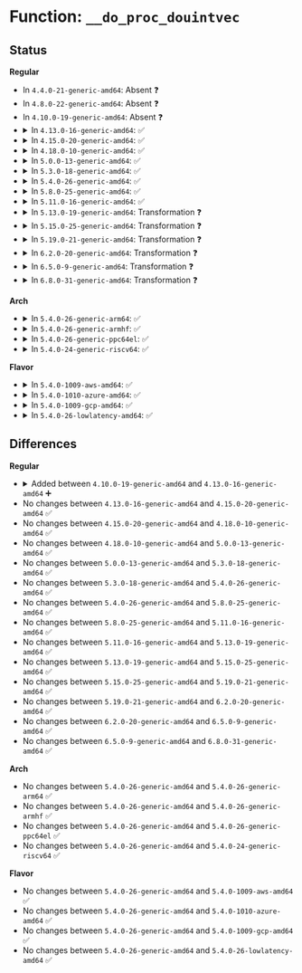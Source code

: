 # Function: <code>__do_proc_douintvec</code>

## Status
<b>Regular</b>
<ul>
<li>
In <code>4.4.0-21-generic-amd64</code>: Absent ❓
</li>
<li>
In <code>4.8.0-22-generic-amd64</code>: Absent ❓
</li>
<li>
In <code>4.10.0-19-generic-amd64</code>: Absent ❓
</li>
<li>
<details>
<summary>In <code>4.13.0-16-generic-amd64</code>: ✅</summary>

```c
int __do_proc_douintvec(void * tbl_data, struct ctl_table * table, int write, void * buffer, size_t * lenp, loff_t * ppos, int (*)(long unsigned int *, unsigned int *, int, void *) conv, void * data)
```

```json
{
  "name": "__do_proc_douintvec",
  "collision_type": "Unique Static",
  "inline_type": "No",
  "funcs": [
    {
      "addr": 18446744071579424208,
      "name": "__do_proc_douintvec",
      "external": false,
      "loc": "kernel/sysctl.c:2399",
      "file": "kernel/sysctl.c",
      "inline": "seen, unknown",
      "caller_inline": [],
      "caller_func": [
        "kernel/sysctl.c:proc_douintvec_minmax",
        "kernel/sysctl.c:proc_douintvec"
      ]
    }
  ],
  "symbols": [
    {
      "addr": 18446744071579424208,
      "name": "__do_proc_douintvec",
      "section": ".text",
      "bind": "STB_LOCAL",
      "size": 630
    }
  ]
}
```
</details>
</li>
<li>
<details>
<summary>In <code>4.15.0-20-generic-amd64</code>: ✅</summary>

```c
int __do_proc_douintvec(void * tbl_data, struct ctl_table * table, int write, void * buffer, size_t * lenp, loff_t * ppos, int (*)(long unsigned int *, unsigned int *, int, void *) conv, void * data)
```

```json
{
  "name": "__do_proc_douintvec",
  "collision_type": "Unique Static",
  "inline_type": "No",
  "funcs": [
    {
      "addr": 18446744071579451104,
      "name": "__do_proc_douintvec",
      "external": false,
      "loc": "kernel/sysctl.c:2389",
      "file": "kernel/sysctl.c",
      "inline": "seen, unknown",
      "caller_inline": [],
      "caller_func": [
        "kernel/sysctl.c:proc_dopipe_max_size",
        "kernel/sysctl.c:proc_douintvec_minmax",
        "kernel/sysctl.c:proc_douintvec"
      ]
    }
  ],
  "symbols": [
    {
      "addr": 18446744071579451104,
      "name": "__do_proc_douintvec",
      "section": ".text",
      "bind": "STB_LOCAL",
      "size": 634
    }
  ]
}
```
</details>
</li>
<li>
<details>
<summary>In <code>4.18.0-10-generic-amd64</code>: ✅</summary>

```c
int __do_proc_douintvec(void * tbl_data, struct ctl_table * table, int write, void * buffer, size_t * lenp, loff_t * ppos, int (*)(long unsigned int *, unsigned int *, int, void *) conv, void * data)
```

```json
{
  "name": "__do_proc_douintvec",
  "collision_type": "Unique Static",
  "inline_type": "No",
  "funcs": [
    {
      "addr": 18446744071579465920,
      "name": "__do_proc_douintvec",
      "external": false,
      "loc": "kernel/sysctl.c:2394",
      "file": "kernel/sysctl.c",
      "inline": "seen, unknown",
      "caller_inline": [],
      "caller_func": [
        "kernel/sysctl.c:proc_dopipe_max_size",
        "kernel/sysctl.c:proc_douintvec_minmax",
        "kernel/sysctl.c:proc_douintvec"
      ]
    }
  ],
  "symbols": [
    {
      "addr": 18446744071579465920,
      "name": "__do_proc_douintvec",
      "section": ".text",
      "bind": "STB_LOCAL",
      "size": 601
    }
  ]
}
```
</details>
</li>
<li>
<details>
<summary>In <code>5.0.0-13-generic-amd64</code>: ✅</summary>

```c
int __do_proc_douintvec(void * tbl_data, struct ctl_table * table, int write, void * buffer, size_t * lenp, loff_t * ppos, int (*)(long unsigned int *, unsigned int *, int, void *) conv, void * data)
```

```json
{
  "name": "__do_proc_douintvec",
  "collision_type": "Unique Static",
  "inline_type": "No",
  "funcs": [
    {
      "addr": 18446744071579499536,
      "name": "__do_proc_douintvec",
      "external": false,
      "loc": "kernel/sysctl.c:2442",
      "file": "kernel/sysctl.c",
      "inline": "seen, unknown",
      "caller_inline": [],
      "caller_func": [
        "kernel/sysctl.c:proc_dopipe_max_size",
        "kernel/sysctl.c:proc_douintvec_minmax",
        "kernel/sysctl.c:proc_douintvec"
      ]
    }
  ],
  "symbols": [
    {
      "addr": 18446744071579499536,
      "name": "__do_proc_douintvec",
      "section": ".text",
      "bind": "STB_LOCAL",
      "size": 601
    }
  ]
}
```
</details>
</li>
<li>
<details>
<summary>In <code>5.3.0-18-generic-amd64</code>: ✅</summary>

```c
int __do_proc_douintvec(void * tbl_data, struct ctl_table * table, int write, void * buffer, size_t * lenp, loff_t * ppos, int (*)(long unsigned int *, unsigned int *, int, void *) conv, void * data)
```

```json
{
  "name": "__do_proc_douintvec",
  "collision_type": "Unique Static",
  "inline_type": "No",
  "funcs": [
    {
      "addr": 18446744071579517648,
      "name": "__do_proc_douintvec",
      "external": false,
      "loc": "kernel/sysctl.c:2528",
      "file": "kernel/sysctl.c",
      "inline": "seen, unknown",
      "caller_inline": [],
      "caller_func": [
        "kernel/sysctl.c:proc_dopipe_max_size",
        "kernel/sysctl.c:proc_douintvec_minmax",
        "kernel/sysctl.c:proc_douintvec"
      ]
    }
  ],
  "symbols": [
    {
      "addr": 18446744071579517648,
      "name": "__do_proc_douintvec",
      "section": ".text",
      "bind": "STB_LOCAL",
      "size": 627
    }
  ]
}
```
</details>
</li>
<li>
<details>
<summary>In <code>5.4.0-26-generic-amd64</code>: ✅</summary>

```c
int __do_proc_douintvec(void * tbl_data, struct ctl_table * table, int write, void * buffer, size_t * lenp, loff_t * ppos, int (*)(long unsigned int *, unsigned int *, int, void *) conv, void * data)
```

```json
{
  "name": "__do_proc_douintvec",
  "collision_type": "Unique Static",
  "inline_type": "No",
  "funcs": [
    {
      "addr": 18446744071579543728,
      "name": "__do_proc_douintvec",
      "external": false,
      "loc": "kernel/sysctl.c:2530",
      "file": "kernel/sysctl.c",
      "inline": "seen, unknown",
      "caller_inline": [],
      "caller_func": [
        "kernel/sysctl.c:proc_dopipe_max_size",
        "kernel/sysctl.c:proc_douintvec_minmax",
        "kernel/sysctl.c:proc_douintvec"
      ]
    }
  ],
  "symbols": [
    {
      "addr": 18446744071579543728,
      "name": "__do_proc_douintvec",
      "section": ".text",
      "bind": "STB_LOCAL",
      "size": 627
    }
  ]
}
```
</details>
</li>
<li>
<details>
<summary>In <code>5.8.0-25-generic-amd64</code>: ✅</summary>

```c
int __do_proc_douintvec(void * tbl_data, struct ctl_table * table, int write, void * buffer, size_t * lenp, loff_t * ppos, int (*)(long unsigned int *, unsigned int *, int, void *) conv, void * data)
```

```json
{
  "name": "__do_proc_douintvec",
  "collision_type": "Unique Static",
  "inline_type": "No",
  "funcs": [
    {
      "addr": 18446744071579576816,
      "name": "__do_proc_douintvec",
      "external": false,
      "loc": "kernel/sysctl.c:742",
      "file": "kernel/sysctl.c",
      "inline": "seen, unknown",
      "caller_inline": [],
      "caller_func": [
        "kernel/sysctl.c:proc_dopipe_max_size",
        "kernel/sysctl.c:proc_douintvec_minmax",
        "kernel/sysctl.c:proc_douintvec"
      ]
    }
  ],
  "symbols": [
    {
      "addr": 18446744071579576816,
      "name": "__do_proc_douintvec",
      "section": ".text",
      "bind": "STB_LOCAL",
      "size": 286
    }
  ]
}
```
</details>
</li>
<li>
<details>
<summary>In <code>5.11.0-16-generic-amd64</code>: ✅</summary>

```c
int __do_proc_douintvec(void * tbl_data, struct ctl_table * table, int write, void * buffer, size_t * lenp, loff_t * ppos, int (*)(long unsigned int *, unsigned int *, int, void *) conv, void * data)
```

```json
{
  "name": "__do_proc_douintvec",
  "collision_type": "Unique Static",
  "inline_type": "No",
  "funcs": [
    {
      "addr": 18446744071579558432,
      "name": "__do_proc_douintvec",
      "external": false,
      "loc": "kernel/sysctl.c:741",
      "file": "kernel/sysctl.c",
      "inline": "seen, unknown",
      "caller_inline": [],
      "caller_func": [
        "kernel/sysctl.c:proc_dopipe_max_size",
        "kernel/sysctl.c:proc_douintvec_minmax",
        "kernel/sysctl.c:proc_douintvec"
      ]
    }
  ],
  "symbols": [
    {
      "addr": 18446744071579558432,
      "name": "__do_proc_douintvec",
      "section": ".text",
      "bind": "STB_LOCAL",
      "size": 286
    }
  ]
}
```
</details>
</li>
<li>
<details>
<summary>In <code>5.13.0-19-generic-amd64</code>: Transformation ❓</summary>

```c
int __do_proc_douintvec(void * tbl_data, struct ctl_table * table, int write, void * buffer, size_t * lenp, loff_t * ppos, int (*)(long unsigned int *, unsigned int *, int, void *) conv, void * data)
```

```json
{
  "name": "__do_proc_douintvec",
  "collision_type": "Unique Static",
  "inline_type": "No",
  "funcs": [
    {
      "addr": 0,
      "name": "__do_proc_douintvec",
      "external": false,
      "loc": "kernel/sysctl.c:753",
      "file": "kernel/sysctl.c",
      "inline": "seen, unknown",
      "caller_inline": [],
      "caller_func": [
        "kernel/sysctl.c:proc_dopipe_max_size",
        "kernel/sysctl.c:proc_dou8vec_minmax",
        "kernel/sysctl.c:proc_douintvec_minmax",
        "kernel/sysctl.c:proc_douintvec"
      ]
    }
  ],
  "symbols": [
    {
      "addr": 18446744071579567152,
      "name": "__do_proc_douintvec",
      "section": ".text",
      "bind": "STB_LOCAL",
      "size": 531
    },
    {
      "addr": 18446744071591221863,
      "name": "__do_proc_douintvec.cold",
      "section": ".text",
      "bind": "STB_LOCAL",
      "size": 59
    }
  ]
}
```
</details>
</li>
<li>
<details>
<summary>In <code>5.15.0-25-generic-amd64</code>: Transformation ❓</summary>

```c
int __do_proc_douintvec(void * tbl_data, struct ctl_table * table, int write, void * buffer, size_t * lenp, loff_t * ppos, int (*)(long unsigned int *, unsigned int *, int, void *) conv, void * data)
```

```json
{
  "name": "__do_proc_douintvec",
  "collision_type": "Unique Static",
  "inline_type": "No",
  "funcs": [
    {
      "addr": 0,
      "name": "__do_proc_douintvec",
      "external": false,
      "loc": "kernel/sysctl.c:777",
      "file": "kernel/sysctl.c",
      "inline": "seen, unknown",
      "caller_inline": [],
      "caller_func": [
        "kernel/sysctl.c:proc_dopipe_max_size",
        "kernel/sysctl.c:proc_dou8vec_minmax",
        "kernel/sysctl.c:proc_douintvec_minmax",
        "kernel/sysctl.c:proc_douintvec"
      ]
    }
  ],
  "symbols": [
    {
      "addr": 18446744071579636208,
      "name": "__do_proc_douintvec",
      "section": ".text",
      "bind": "STB_LOCAL",
      "size": 539
    },
    {
      "addr": 18446744071592101028,
      "name": "__do_proc_douintvec.cold",
      "section": ".text",
      "bind": "STB_LOCAL",
      "size": 20
    }
  ]
}
```
</details>
</li>
<li>
<details>
<summary>In <code>5.19.0-21-generic-amd64</code>: Transformation ❓</summary>

```c
int __do_proc_douintvec(void * tbl_data, struct ctl_table * table, int write, void * buffer, size_t * lenp, loff_t * ppos, int (*)(long unsigned int *, unsigned int *, int, void *) conv, void * data)
```

```json
{
  "name": "__do_proc_douintvec",
  "collision_type": "Unique Static",
  "inline_type": "No",
  "funcs": [
    {
      "addr": 0,
      "name": "__do_proc_douintvec",
      "external": false,
      "loc": "kernel/sysctl.c:657",
      "file": "kernel/sysctl.c",
      "inline": "seen, unknown",
      "caller_inline": [],
      "caller_func": [
        "kernel/sysctl.c:proc_dou8vec_minmax",
        "kernel/sysctl.c:proc_douintvec_minmax",
        "kernel/sysctl.c:proc_douintvec"
      ]
    }
  ],
  "symbols": [
    {
      "addr": 18446744071579732064,
      "name": "__do_proc_douintvec",
      "section": ".text",
      "bind": "STB_LOCAL",
      "size": 643
    },
    {
      "addr": 18446744071593868546,
      "name": "__do_proc_douintvec.cold",
      "section": ".text",
      "bind": "STB_LOCAL",
      "size": 28
    }
  ]
}
```
</details>
</li>
<li>
<details>
<summary>In <code>6.2.0-20-generic-amd64</code>: Transformation ❓</summary>

```c
int __do_proc_douintvec(void * tbl_data, struct ctl_table * table, int write, void * buffer, size_t * lenp, loff_t * ppos, int (*)(long unsigned int *, unsigned int *, int, void *) conv, void * data)
```

```json
{
  "name": "__do_proc_douintvec",
  "collision_type": "Unique Static",
  "inline_type": "No",
  "funcs": [
    {
      "addr": 0,
      "name": "__do_proc_douintvec",
      "external": false,
      "loc": "kernel/sysctl.c:644",
      "file": "kernel/sysctl.c",
      "inline": "seen, unknown",
      "caller_inline": [],
      "caller_func": [
        "kernel/sysctl.c:proc_dou8vec_minmax",
        "kernel/sysctl.c:proc_douintvec_minmax",
        "kernel/sysctl.c:proc_douintvec"
      ]
    }
  ],
  "symbols": [
    {
      "addr": 18446744071579863616,
      "name": "__do_proc_douintvec",
      "section": ".text",
      "bind": "STB_LOCAL",
      "size": 618
    },
    {
      "addr": 18446744071595974331,
      "name": "__do_proc_douintvec.cold",
      "section": ".text",
      "bind": "STB_LOCAL",
      "size": 28
    }
  ]
}
```
</details>
</li>
<li>
<details>
<summary>In <code>6.5.0-9-generic-amd64</code>: Transformation ❓</summary>

```c
int __do_proc_douintvec(void * tbl_data, struct ctl_table * table, int write, void * buffer, size_t * lenp, loff_t * ppos, int (*)(long unsigned int *, unsigned int *, int, void *) conv, void * data)
```

```json
{
  "name": "__do_proc_douintvec",
  "collision_type": "Unique Static",
  "inline_type": "No",
  "funcs": [
    {
      "addr": 0,
      "name": "__do_proc_douintvec",
      "external": false,
      "loc": "kernel/sysctl.c:643",
      "file": "kernel/sysctl.c",
      "inline": "seen, unknown",
      "caller_inline": [],
      "caller_func": [
        "kernel/sysctl.c:proc_dou8vec_minmax",
        "kernel/sysctl.c:proc_douintvec_minmax",
        "kernel/sysctl.c:proc_douintvec"
      ]
    }
  ],
  "symbols": [
    {
      "addr": 18446744071579913760,
      "name": "__do_proc_douintvec",
      "section": ".text",
      "bind": "STB_LOCAL",
      "size": 618
    },
    {
      "addr": 18446744071596491946,
      "name": "__do_proc_douintvec.cold",
      "section": ".text",
      "bind": "STB_LOCAL",
      "size": 28
    }
  ]
}
```
</details>
</li>
<li>
<details>
<summary>In <code>6.8.0-31-generic-amd64</code>: Transformation ❓</summary>

```c
int __do_proc_douintvec(void * tbl_data, struct ctl_table * table, int write, void * buffer, size_t * lenp, loff_t * ppos, int (*)(long unsigned int *, unsigned int *, int, void *) conv, void * data)
```

```json
{
  "name": "__do_proc_douintvec",
  "collision_type": "Unique Static",
  "inline_type": "No",
  "funcs": [
    {
      "addr": 0,
      "name": "__do_proc_douintvec",
      "external": false,
      "loc": "kernel/sysctl.c:643",
      "file": "kernel/sysctl.c",
      "inline": "seen, unknown",
      "caller_inline": [],
      "caller_func": [
        "kernel/sysctl.c:proc_dou8vec_minmax",
        "kernel/sysctl.c:proc_douintvec_minmax",
        "kernel/sysctl.c:proc_douintvec"
      ]
    }
  ],
  "symbols": [
    {
      "addr": 18446744071579953008,
      "name": "__do_proc_douintvec",
      "section": ".text",
      "bind": "STB_LOCAL",
      "size": 618
    },
    {
      "addr": 18446744071597388707,
      "name": "__do_proc_douintvec.cold",
      "section": ".text",
      "bind": "STB_LOCAL",
      "size": 28
    }
  ]
}
```
</details>
</li>
</ul>
<b>Arch</b>
<ul>
<li>
<details>
<summary>In <code>5.4.0-26-generic-arm64</code>: ✅</summary>

```c
int __do_proc_douintvec(void * tbl_data, struct ctl_table * table, int write, void * buffer, size_t * lenp, loff_t * ppos, int (*)(long unsigned int *, unsigned int *, int, void *) conv, void * data)
```

```json
{
  "name": "__do_proc_douintvec",
  "collision_type": "Unique Static",
  "inline_type": "No",
  "funcs": [
    {
      "addr": 18446603336490692096,
      "name": "__do_proc_douintvec",
      "external": false,
      "loc": "kernel/sysctl.c:2530",
      "file": "kernel/sysctl.c",
      "inline": "seen, unknown",
      "caller_inline": [],
      "caller_func": [
        "kernel/sysctl.c:proc_dopipe_max_size",
        "kernel/sysctl.c:proc_douintvec_minmax",
        "kernel/sysctl.c:proc_douintvec"
      ]
    }
  ],
  "symbols": [
    {
      "addr": 18446603336490692096,
      "name": "__do_proc_douintvec",
      "section": ".text",
      "bind": "STB_LOCAL",
      "size": 640
    }
  ]
}
```
</details>
</li>
<li>
<details>
<summary>In <code>5.4.0-26-generic-armhf</code>: ✅</summary>

```c
int __do_proc_douintvec(void * tbl_data, struct ctl_table * table, int write, void * buffer, size_t * lenp, loff_t * ppos, int (*)(long unsigned int *, unsigned int *, int, void *) conv, void * data)
```

```json
{
  "name": "__do_proc_douintvec",
  "collision_type": "Unique Static",
  "inline_type": "No",
  "funcs": [
    {
      "addr": 3224759920,
      "name": "__do_proc_douintvec",
      "external": false,
      "loc": "kernel/sysctl.c:2530",
      "file": "kernel/sysctl.c",
      "inline": "seen, unknown",
      "caller_inline": [],
      "caller_func": [
        "kernel/sysctl.c:proc_dopipe_max_size",
        "kernel/sysctl.c:proc_douintvec_minmax",
        "kernel/sysctl.c:proc_douintvec"
      ]
    }
  ],
  "symbols": [
    {
      "addr": 3224759920,
      "name": "__do_proc_douintvec",
      "section": ".text",
      "bind": "STB_LOCAL",
      "size": 672
    }
  ]
}
```
</details>
</li>
<li>
<details>
<summary>In <code>5.4.0-26-generic-ppc64el</code>: ✅</summary>

```c
int __do_proc_douintvec(void * tbl_data, struct ctl_table * table, int write, void * buffer, size_t * lenp, loff_t * ppos, int (*)(long unsigned int *, unsigned int *, int, void *) conv, void * data)
```

```json
{
  "name": "__do_proc_douintvec",
  "collision_type": "Unique Static",
  "inline_type": "No",
  "funcs": [
    {
      "addr": 13835058055283518048,
      "name": "__do_proc_douintvec",
      "external": false,
      "loc": "kernel/sysctl.c:2530",
      "file": "kernel/sysctl.c",
      "inline": "seen, unknown",
      "caller_inline": [],
      "caller_func": [
        "kernel/sysctl.c:proc_dopipe_max_size",
        "kernel/sysctl.c:proc_douintvec_minmax",
        "kernel/sysctl.c:proc_douintvec"
      ]
    }
  ],
  "symbols": [
    {
      "addr": 13835058055283518048,
      "name": "__do_proc_douintvec",
      "section": ".text",
      "bind": "STB_LOCAL",
      "size": 896
    }
  ]
}
```
</details>
</li>
<li>
<details>
<summary>In <code>5.4.0-24-generic-riscv64</code>: ✅</summary>

```c
int __do_proc_douintvec(void * tbl_data, struct ctl_table * table, int write, void * buffer, size_t * lenp, loff_t * ppos, int (*)(long unsigned int *, unsigned int *, int, void *) conv, void * data)
```

```json
{
  "name": "__do_proc_douintvec",
  "collision_type": "Unique Static",
  "inline_type": "No",
  "funcs": [
    {
      "addr": 18446743936271427806,
      "name": "__do_proc_douintvec",
      "external": false,
      "loc": "kernel/sysctl.c:2530",
      "file": "kernel/sysctl.c",
      "inline": "seen, unknown",
      "caller_inline": [],
      "caller_func": [
        "kernel/sysctl.c:proc_dopipe_max_size",
        "kernel/sysctl.c:proc_douintvec_minmax",
        "kernel/sysctl.c:proc_douintvec"
      ]
    }
  ],
  "symbols": [
    {
      "addr": 18446743936271427806,
      "name": "__do_proc_douintvec",
      "section": ".text",
      "bind": "STB_LOCAL",
      "size": 494
    }
  ]
}
```
</details>
</li>
</ul>
<b>Flavor</b>
<ul>
<li>
<details>
<summary>In <code>5.4.0-1009-aws-amd64</code>: ✅</summary>

```c
int __do_proc_douintvec(void * tbl_data, struct ctl_table * table, int write, void * buffer, size_t * lenp, loff_t * ppos, int (*)(long unsigned int *, unsigned int *, int, void *) conv, void * data)
```

```json
{
  "name": "__do_proc_douintvec",
  "collision_type": "Unique Static",
  "inline_type": "No",
  "funcs": [
    {
      "addr": 18446744071579517392,
      "name": "__do_proc_douintvec",
      "external": false,
      "loc": "kernel/sysctl.c:2530",
      "file": "kernel/sysctl.c",
      "inline": "seen, unknown",
      "caller_inline": [],
      "caller_func": [
        "kernel/sysctl.c:proc_dopipe_max_size",
        "kernel/sysctl.c:proc_douintvec_minmax",
        "kernel/sysctl.c:proc_douintvec"
      ]
    }
  ],
  "symbols": [
    {
      "addr": 18446744071579517392,
      "name": "__do_proc_douintvec",
      "section": ".text",
      "bind": "STB_LOCAL",
      "size": 627
    }
  ]
}
```
</details>
</li>
<li>
<details>
<summary>In <code>5.4.0-1010-azure-amd64</code>: ✅</summary>

```c
int __do_proc_douintvec(void * tbl_data, struct ctl_table * table, int write, void * buffer, size_t * lenp, loff_t * ppos, int (*)(long unsigned int *, unsigned int *, int, void *) conv, void * data)
```

```json
{
  "name": "__do_proc_douintvec",
  "collision_type": "Unique Static",
  "inline_type": "No",
  "funcs": [
    {
      "addr": 18446744071579446192,
      "name": "__do_proc_douintvec",
      "external": false,
      "loc": "kernel/sysctl.c:2530",
      "file": "kernel/sysctl.c",
      "inline": "seen, unknown",
      "caller_inline": [],
      "caller_func": [
        "kernel/sysctl.c:proc_dopipe_max_size",
        "kernel/sysctl.c:proc_douintvec_minmax",
        "kernel/sysctl.c:proc_douintvec"
      ]
    }
  ],
  "symbols": [
    {
      "addr": 18446744071579446192,
      "name": "__do_proc_douintvec",
      "section": ".text",
      "bind": "STB_LOCAL",
      "size": 627
    }
  ]
}
```
</details>
</li>
<li>
<details>
<summary>In <code>5.4.0-1009-gcp-amd64</code>: ✅</summary>

```c
int __do_proc_douintvec(void * tbl_data, struct ctl_table * table, int write, void * buffer, size_t * lenp, loff_t * ppos, int (*)(long unsigned int *, unsigned int *, int, void *) conv, void * data)
```

```json
{
  "name": "__do_proc_douintvec",
  "collision_type": "Unique Static",
  "inline_type": "No",
  "funcs": [
    {
      "addr": 18446744071579517312,
      "name": "__do_proc_douintvec",
      "external": false,
      "loc": "kernel/sysctl.c:2530",
      "file": "kernel/sysctl.c",
      "inline": "seen, unknown",
      "caller_inline": [],
      "caller_func": [
        "kernel/sysctl.c:proc_dopipe_max_size",
        "kernel/sysctl.c:proc_douintvec_minmax",
        "kernel/sysctl.c:proc_douintvec"
      ]
    }
  ],
  "symbols": [
    {
      "addr": 18446744071579517312,
      "name": "__do_proc_douintvec",
      "section": ".text",
      "bind": "STB_LOCAL",
      "size": 627
    }
  ]
}
```
</details>
</li>
<li>
<details>
<summary>In <code>5.4.0-26-lowlatency-amd64</code>: ✅</summary>

```c
int __do_proc_douintvec(void * tbl_data, struct ctl_table * table, int write, void * buffer, size_t * lenp, loff_t * ppos, int (*)(long unsigned int *, unsigned int *, int, void *) conv, void * data)
```

```json
{
  "name": "__do_proc_douintvec",
  "collision_type": "Unique Static",
  "inline_type": "No",
  "funcs": [
    {
      "addr": 18446744071579550272,
      "name": "__do_proc_douintvec",
      "external": false,
      "loc": "kernel/sysctl.c:2530",
      "file": "kernel/sysctl.c",
      "inline": "seen, unknown",
      "caller_inline": [],
      "caller_func": [
        "kernel/sysctl.c:proc_dopipe_max_size",
        "kernel/sysctl.c:proc_douintvec_minmax",
        "kernel/sysctl.c:proc_douintvec"
      ]
    }
  ],
  "symbols": [
    {
      "addr": 18446744071579550272,
      "name": "__do_proc_douintvec",
      "section": ".text",
      "bind": "STB_LOCAL",
      "size": 627
    }
  ]
}
```
</details>
</li>
</ul>

## Differences
<b>Regular</b>
<ul>
<li>
<details>
<summary>Added between <code>4.10.0-19-generic-amd64</code> and <code>4.13.0-16-generic-amd64</code> ➕</summary>

```c
int __do_proc_douintvec(void * tbl_data, struct ctl_table * table, int write, void * buffer, size_t * lenp, loff_t * ppos, int (*)(long unsigned int *, unsigned int *, int, void *) conv, void * data)
```
</details>
</li>
<li>
No changes between <code>4.13.0-16-generic-amd64</code> and <code>4.15.0-20-generic-amd64</code> ✅
</li>
<li>
No changes between <code>4.15.0-20-generic-amd64</code> and <code>4.18.0-10-generic-amd64</code> ✅
</li>
<li>
No changes between <code>4.18.0-10-generic-amd64</code> and <code>5.0.0-13-generic-amd64</code> ✅
</li>
<li>
No changes between <code>5.0.0-13-generic-amd64</code> and <code>5.3.0-18-generic-amd64</code> ✅
</li>
<li>
No changes between <code>5.3.0-18-generic-amd64</code> and <code>5.4.0-26-generic-amd64</code> ✅
</li>
<li>
No changes between <code>5.4.0-26-generic-amd64</code> and <code>5.8.0-25-generic-amd64</code> ✅
</li>
<li>
No changes between <code>5.8.0-25-generic-amd64</code> and <code>5.11.0-16-generic-amd64</code> ✅
</li>
<li>
No changes between <code>5.11.0-16-generic-amd64</code> and <code>5.13.0-19-generic-amd64</code> ✅
</li>
<li>
No changes between <code>5.13.0-19-generic-amd64</code> and <code>5.15.0-25-generic-amd64</code> ✅
</li>
<li>
No changes between <code>5.15.0-25-generic-amd64</code> and <code>5.19.0-21-generic-amd64</code> ✅
</li>
<li>
No changes between <code>5.19.0-21-generic-amd64</code> and <code>6.2.0-20-generic-amd64</code> ✅
</li>
<li>
No changes between <code>6.2.0-20-generic-amd64</code> and <code>6.5.0-9-generic-amd64</code> ✅
</li>
<li>
No changes between <code>6.5.0-9-generic-amd64</code> and <code>6.8.0-31-generic-amd64</code> ✅
</li>
</ul>
<b>Arch</b>
<ul>
<li>
No changes between <code>5.4.0-26-generic-amd64</code> and <code>5.4.0-26-generic-arm64</code> ✅
</li>
<li>
No changes between <code>5.4.0-26-generic-amd64</code> and <code>5.4.0-26-generic-armhf</code> ✅
</li>
<li>
No changes between <code>5.4.0-26-generic-amd64</code> and <code>5.4.0-26-generic-ppc64el</code> ✅
</li>
<li>
No changes between <code>5.4.0-26-generic-amd64</code> and <code>5.4.0-24-generic-riscv64</code> ✅
</li>
</ul>
<b>Flavor</b>
<ul>
<li>
No changes between <code>5.4.0-26-generic-amd64</code> and <code>5.4.0-1009-aws-amd64</code> ✅
</li>
<li>
No changes between <code>5.4.0-26-generic-amd64</code> and <code>5.4.0-1010-azure-amd64</code> ✅
</li>
<li>
No changes between <code>5.4.0-26-generic-amd64</code> and <code>5.4.0-1009-gcp-amd64</code> ✅
</li>
<li>
No changes between <code>5.4.0-26-generic-amd64</code> and <code>5.4.0-26-lowlatency-amd64</code> ✅
</li>
</ul>

